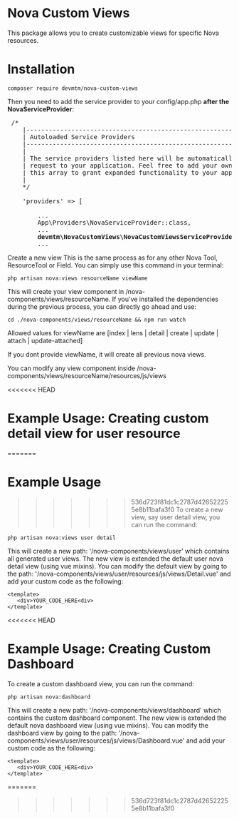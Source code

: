 
# Nova Custom Views
This package allows you to create customizable views for specific Nova resources.

# Installation 

```
composer require devmtm/nova-custom-views
```

Then you need to add the service provider to your config/app.php **after the NovaServiceProvider**:

<pre>
 /*
    |--------------------------------------------------------------------------
    | Autoloaded Service Providers
    |--------------------------------------------------------------------------
    |
    | The service providers listed here will be automatically loaded on the
    | request to your application. Feel free to add your own services to
    | this array to grant expanded functionality to your applications.
    |
    */

    'providers' => [

        ...
        App\Providers\NovaServiceProvider::class,
        ...
        <b>devmtm\NovaCustomViews\NovaCustomViewsServiceProvider::class,</b>
        ...
</pre>


Create a new view 
This is the same process as for any other Nova Tool, ResourceTool or Field. You can simply use this command in your terminal:

```
php artisan nova:views resourceName viewName
```

This will create your view component in /nova-components/views/resourceName. If you've installed the dependencies during the previous process, you can directly go ahead and use:

```
cd ./nova-components/views/resourceName && npm run watch
```

Allowed values for viewName are [index | lens | detail | create | update | attach | update-attached]

If you dont provide viewName, it will create all previous nova views.

You can modify any view component inside /nova-components/views/resourceName/resources/js/views

<<<<<<< HEAD
# Example Usage: Creating custom detail view for user resource
=======
# Example Usage
>>>>>>> 536d723f81dc1c2787d426522255e8b11bafa3f0
To create a new view, say user detail view, you can run the command:
```
php artisan nova:views user detail
```
This will create a new path: '/nova-components/views/user' which contains all generated user views.
The new view is extended the default user nova detail view (using  vue mixins). 
You can modify the default view by going to the path: '/nova-components/views/user/resources/js/views/Detail.vue' and add your custom code as the following:
```
<template>
   <div>YOUR_CODE_HERE<div>
</template>
```
<<<<<<< HEAD

# Example Usage: Creating Custom Dashboard
To create a custom dashboard view, you can run the command:
```
php artisan nova:dashboard
```
This will create a new path: '/nova-components/views/dashboard' which contains the custom dashboard component.
The new view is extended the default nova dashboard view (using vue mixins). 
You can modify the dashboard view by going to the path: '/nova-components/views/user/resources/js/views/Dashboard.vue' and add your custom code as the following:
```
<template>
   <div>YOUR_CODE_HERE<div>
</template>
```
=======
>>>>>>> 536d723f81dc1c2787d426522255e8b11bafa3f0
